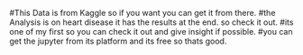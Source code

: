#This Data is from Kaggle so if you want you can get it from there.
#the Analysis is on heart disease it has the results at the end. so check it out.
#its one of my first so you can check it out and give insight if possible.
#you can get the jupyter from its platform and its free so thats good.

